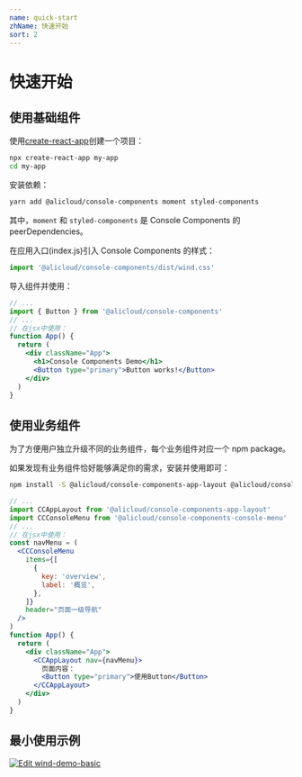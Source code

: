 ```yaml
---
name: quick-start
zhName: 快速开始
sort: 2
---
```


# 快速开始

## 使用基础组件

使用[create-react-app](https://github.com/facebook/create-react-app)创建一个项目：

```sh
npx create-react-app my-app
cd my-app
```

安装依赖：

```sh
yarn add @alicloud/console-components moment styled-components
```

其中，`moment` 和 `styled-components` 是 Console Components 的 peerDependencies。

在应用入口(index.js)引入 Console Components 的样式：

```jsx
import '@alicloud/console-components/dist/wind.css'
```

导入组件并使用：

```jsx
// ...
import { Button } from '@alicloud/console-components'
// ...
// 在jsx中使用：
function App() {
  return (
    <div className="App">
      <h1>Console Components Demo</h1>
      <Button type="primary">Button works!</Button>
    </div>
  )
}
```

## 使用业务组件

为了方便用户独立升级不同的业务组件，每个业务组件对应一个 npm package。

如果发现有业务组件恰好能够满足你的需求，安装并使用即可：

```sh
npm install -S @alicloud/console-components-app-layout @alicloud/console-components-console-menu
```

```jsx
// ...
import CCAppLayout from '@alicloud/console-components-app-layout'
import CCConsoleMenu from '@alicloud/console-components-console-menu'
// ...
// 在jsx中使用：
const navMenu = (
  <CCConsoleMenu
    items={[
      {
        key: 'overview',
        label: '概览',
      },
    ]}
    header="页面一级导航"
  />
)
function App() {
  return (
    <div className="App">
      <CCAppLayout nav={navMenu}>
        页面内容：
        <Button type="primary">使用Button</Button>
      </CCAppLayout>
    </div>
  )
}
```

## 最小使用示例

[![Edit wind-demo-basic](https://codesandbox.io/static/img/play-codesandbox.svg)](https://codesandbox.io/s/github/csr632/wind-demo-basic/tree/master/?fontsize=14)
